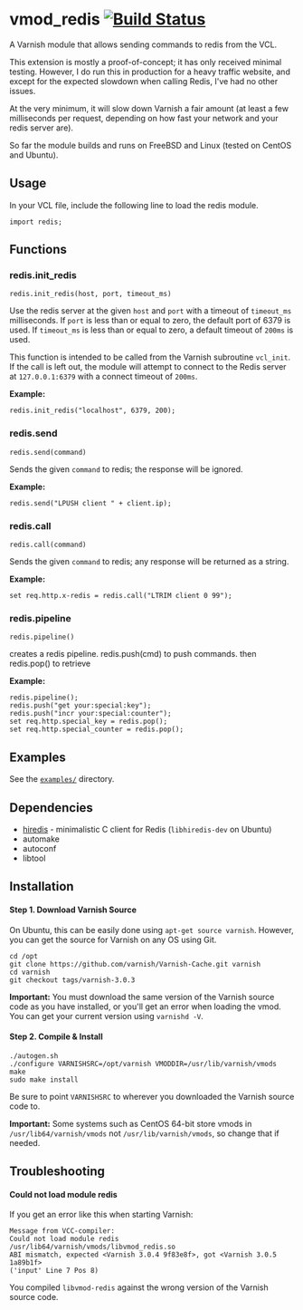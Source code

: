 vmod_redis [![Build Status](https://travis-ci.org/brandonwamboldt/libvmod-redis.png?branch=master)](https://travis-ci.org/brandonwamboldt/libvmod-redis)
==========

A Varnish module that allows sending commands to redis from the VCL.

This extension is mostly a proof-of-concept; it has only received minimal testing. However, I do run this in production for a heavy traffic website, and except for the expected slowdown when calling Redis, I've had no other issues.

At the very minimum, it will slow down Varnish a fair amount (at least a few milliseconds per request, depending on how fast your network and your redis server are).

So far the module builds and runs on FreeBSD and Linux (tested on CentOS and Ubuntu).

Usage
-----

In your VCL file, include the following line to load the redis module.

```
import redis;
```

Functions
---------

### redis.init_redis

```
redis.init_redis(host, port, timeout_ms)
```

Use the redis server at the given `host` and `port` with a timeout of `timeout_ms` milliseconds. If `port` is less than or equal to zero, the default port of 6379 is used. If `timeout_ms` is less than or equal to zero, a default timeout of `200ms` is used.

This function is intended to be called from the Varnish subroutine `vcl_init`. If the call is left out, the module will attempt to connect to the Redis server at `127.0.0.1:6379` with a connect timeout of `200ms`.

**Example:**

```
redis.init_redis("localhost", 6379, 200);
```

### redis.send

```
redis.send(command)
```

Sends the given `command` to redis; the response will be ignored.

**Example:**

```
redis.send("LPUSH client " + client.ip);
```

### redis.call

```
redis.call(command)
```

Sends the given `command` to redis; any response will be returned as a string.

**Example:**

```
set req.http.x-redis = redis.call("LTRIM client 0 99");
```

### redis.pipeline

```
redis.pipeline()
```

creates a redis pipeline.  redis.push(cmd) to push commands. then redis.pop() to retrieve

**Example:**

```
redis.pipeline();
redis.push("get your:special:key");
redis.push("incr your:special:counter");
set req.http.special_key = redis.pop();
set req.http.special_counter = redis.pop();
```

Examples
--------

See the [`examples/`](/examples) directory.

Dependencies
------------

* [hiredis](https://github.com/redis/hiredis) - minimalistic C client for Redis (`libhiredis-dev` on Ubuntu)
* automake
* autoconf
* libtool

Installation
------------

#### Step 1. Download Varnish Source

On Ubuntu, this can be easily done using `apt-get source varnish`. However, you can get the source for Varnish on any OS using Git.

```
cd /opt
git clone https://github.com/varnish/Varnish-Cache.git varnish
cd varnish
git checkout tags/varnish-3.0.3
```

**Important:** You must download the same version of the Varnish source code as you have installed, or you'll get an error when loading the vmod. You can get your current version using `varnishd -V`.

#### Step 2. Compile & Install

```
./autogen.sh
./configure VARNISHSRC=/opt/varnish VMODDIR=/usr/lib/varnish/vmods
make
sudo make install
```

Be sure to point `VARNISHSRC` to wherever you downloaded the Varnish source code to.

**Important:** Some systems such as CentOS 64-bit store vmods in `/usr/lib64/varnish/vmods` not `/usr/lib/varnish/vmods`, so change that if needed.

Troubleshooting
---------------

#### Could not load module redis

If you get an error like this when starting Varnish:

```
Message from VCC-compiler:
Could not load module redis
/usr/lib64/varnish/vmods/libvmod_redis.so
ABI mismatch, expected <Varnish 3.0.4 9f83e8f>, got <Varnish 3.0.5 1a89b1f>
('input' Line 7 Pos 8)
```

You compiled `libvmod-redis` against the wrong version of the Varnish source code.
